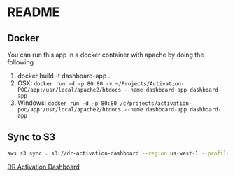 # README

## Docker

You can run this app in a docker container with apache by doing the following

1. docker build -t dashboard-app .
2. OSX: `docker run -d -p 80:80 -v ~/Projects/Activation-POC/app:/usr/local/apache2/htdocs --name dashboard-app dashboard-app`
3. Windows: `docker run -d -p 80:80 /c/projects/activation-poc/app:/usr/local/apache2/htdocs --name dashboard-app dashboard-app`

## Sync to S3

```bash
aws s3 sync . s3://dr-activation-dashboard --region us-west-1 --profile dr-admin
```

[DR Activation Dashboard](http://dr-activation-dashboard.s3-website-us-west-1.amazonaws.com/)